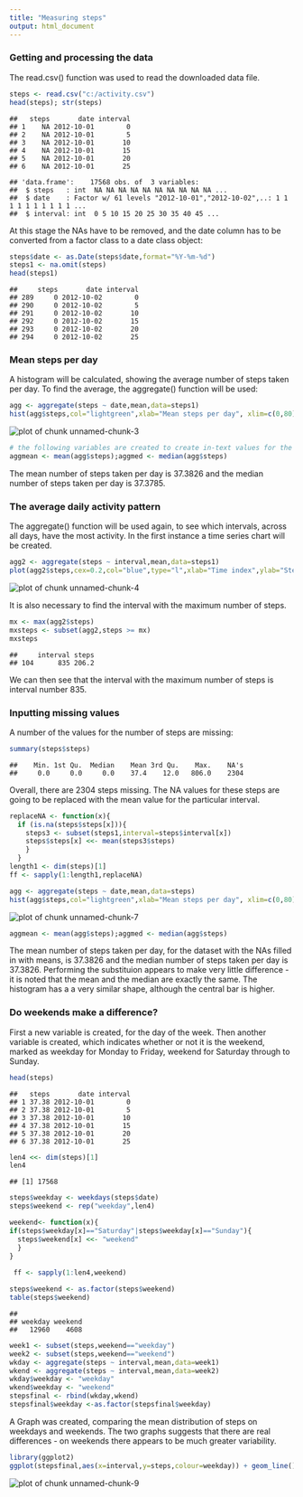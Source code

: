 ```yaml
---
title: "Measuring steps"
output: html_document
---
```


### Getting and processing the data

The read.csv() function was used to read the downloaded data file.  


```r
steps <- read.csv("c:/activity.csv")
head(steps); str(steps)
```

```
##   steps       date interval
## 1    NA 2012-10-01        0
## 2    NA 2012-10-01        5
## 3    NA 2012-10-01       10
## 4    NA 2012-10-01       15
## 5    NA 2012-10-01       20
## 6    NA 2012-10-01       25
```

```
## 'data.frame':	17568 obs. of  3 variables:
##  $ steps   : int  NA NA NA NA NA NA NA NA NA NA ...
##  $ date    : Factor w/ 61 levels "2012-10-01","2012-10-02",..: 1 1 1 1 1 1 1 1 1 1 ...
##  $ interval: int  0 5 10 15 20 25 30 35 40 45 ...
```
At this stage the NAs have to be removed, and the date column has to be converted from a factor class to a date class object:


```r
steps$date <- as.Date(steps$date,format="%Y-%m-%d")
steps1 <- na.omit(steps)
head(steps1)
```

```
##     steps       date interval
## 289     0 2012-10-02        0
## 290     0 2012-10-02        5
## 291     0 2012-10-02       10
## 292     0 2012-10-02       15
## 293     0 2012-10-02       20
## 294     0 2012-10-02       25
```

### Mean steps per day

A histogram will be calculated, showing the average number of steps taken per day.  To find the average, the aggregate() function will be used:

```r
agg <- aggregate(steps ~ date,mean,data=steps1)
hist(agg$steps,col="lightgreen",xlab="Mean steps per day", xlim=c(0,80),main="Histogram of mean steps per day",breaks=12)
```

![plot of chunk unnamed-chunk-3](figure/unnamed-chunk-3.png) 

```r
# the following variables are created to create in-text values for the mean and median, as seen immediately below this R code.
aggmean <- mean(agg$steps);aggmed <- median(agg$steps)
```
The mean number of steps taken per day is 37.3826 and the median number of steps taken per day is 37.3785.




### The average daily activity pattern

The aggregate() function will be used again, to see which intervals, across all days, have the most activity.  In the first instance a time series chart will be created.

```r
agg2 <- aggregate(steps ~ interval,mean,data=steps1)
plot(agg2$steps,cex=0.2,col="blue",type="l",xlab="Time index",ylab="Steps taken",main="Time series of mean steps taken over the course of a day")
```

![plot of chunk unnamed-chunk-4](figure/unnamed-chunk-4.png) 

It is also necessary to find the interval with the maximum number of steps.


```r
mx <- max(agg2$steps)
mxsteps <- subset(agg2,steps >= mx)
mxsteps
```

```
##     interval steps
## 104      835 206.2
```
We can then see that the interval with the maximum number of steps is interval number 835.

### Inputting missing values

A number of the values for the number of steps are missing:

```r
summary(steps$steps)
```

```
##    Min. 1st Qu.  Median    Mean 3rd Qu.    Max.    NA's 
##     0.0     0.0     0.0    37.4    12.0   806.0    2304
```
Overall, there are 2304 steps missing.  The NA values for these steps are going to be replaced with the mean value for the particular interval.

```r
replaceNA <- function(x){
  if (is.na(steps$steps[x])){
    steps3 <- subset(steps1,interval=steps$interval[x])
    steps$steps[x] <<- mean(steps3$steps)
    }
  }
length1 <- dim(steps)[1]
ff <- sapply(1:length1,replaceNA)

agg <- aggregate(steps ~ date,mean,data=steps)
hist(agg$steps,col="lightgreen",xlab="Mean steps per day", xlim=c(0,80),main="Histogram of mean steps per day, NAs converted to interval means",breaks=12)
```

![plot of chunk unnamed-chunk-7](figure/unnamed-chunk-7.png) 

```r
aggmean <- mean(agg$steps);aggmed <- median(agg$steps)
```
The mean number of steps taken per day, for the dataset with the NAs filled in with means, is 37.3826 and the median number of steps taken per day is 37.3826.  Performing the substituion appears to make very little difference - it is noted that the mean and the median are exactly the same.  The histogram has a a very similar shape, although the central bar is higher.

### Do weekends make a difference?

First a new variable is created, for the day of the week.  Then another variable is created, which indicates whether or not it is the weekend, marked as weekday for Monday to Friday, weekend for Saturday through to Sunday.

```r
head(steps)
```

```
##   steps       date interval
## 1 37.38 2012-10-01        0
## 2 37.38 2012-10-01        5
## 3 37.38 2012-10-01       10
## 4 37.38 2012-10-01       15
## 5 37.38 2012-10-01       20
## 6 37.38 2012-10-01       25
```

```r
len4 <<- dim(steps)[1]
len4
```

```
## [1] 17568
```

```r
steps$weekday <- weekdays(steps$date)
steps$weekend <- rep("weekday",len4)

weekend<- function(x){
if(steps$weekday[x]=="Saturday"|steps$weekday[x]=="Sunday"){
  steps$weekend[x] <<- "weekend"
  }
}
  
 ff <- sapply(1:len4,weekend) 

steps$weekend <- as.factor(steps$weekend)
table(steps$weekend)
```

```
## 
## weekday weekend 
##   12960    4608
```

```r
week1 <- subset(steps,weekend=="weekday")
week2 <- subset(steps,weekend=="weekend")
wkday <- aggregate(steps ~ interval,mean,data=week1)
wkend <- aggregate(steps ~ interval,mean,data=week2)
wkday$weekday <- "weekday"
wkend$weekday <- "weekend"
stepsfinal <- rbind(wkday,wkend)
stepsfinal$weekday <-as.factor(stepsfinal$weekday)
```
A Graph was created, comparing the mean distribution of steps on weekdays and weekends.  The two graphs suggests that there are real differences - on weekends there appears to be much greater variability.  

```r
library(ggplot2)
ggplot(stepsfinal,aes(x=interval,y=steps,colour=weekday)) + geom_line() + facet_grid(weekday ~ .) + labs(y="Steps",x="Interval") + ggtitle("Comparison of steps taken on weekdays and on weekends")
```

![plot of chunk unnamed-chunk-9](figure/unnamed-chunk-9.png) 
